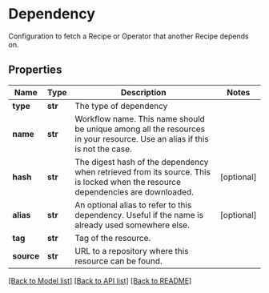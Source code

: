 # Dependency

Configuration to fetch a Recipe or Operator that another Recipe depends on.
## Properties
Name | Type | Description | Notes
------------ | ------------- | ------------- | -------------
**type** | **str** | The type of dependency | 
**name** | **str** | Workflow name. This name should be unique among all the resources in your resource. Use an alias if this is not the case. | 
**hash** | **str** | The digest hash of the dependency when retrieved from its source. This is locked when the resource dependencies are downloaded. | [optional] 
**alias** | **str** | An optional alias to refer to this dependency. Useful if the name is already used somewhere else. | [optional] 
**tag** | **str** | Tag of the resource. | 
**source** | **str** | URL to a repository where this resource can be found. | 

[[Back to Model list]](../README.md#documentation-for-models) [[Back to API list]](../README.md#documentation-for-api-endpoints) [[Back to README]](../README.md)


